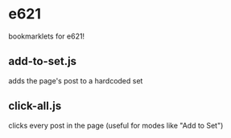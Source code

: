 # e621
bookmarklets for e621!

## add-to-set.js
adds the page's post to a hardcoded set

## click-all.js
clicks every post in the page (useful for modes like "Add to Set")
